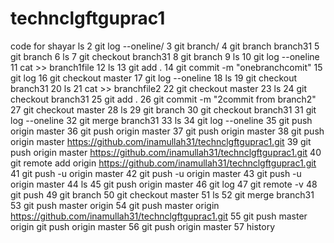 # technclgftguprac1
code for shayar
 ls
    2  git log --oneline/
    3  git branch/
    4  git branch branch31
    5  git branch
    6  ls
    7  git checkout branch31
    8  git branch
    9  ls
   10  git log --oneline
   11  cat >> branch1file
   12  ls
   13  git add .
   14  git commit -m "onebranchcomit"
   15  git log
   16  git checkout master
   17  git log --oneline
   18  ls
   19  git checkout branch31
   20  ls
   21  cat >> branchfile2
   22  git checkout master
   23  ls
   24  git checkout branch31
   25  git add .
   26  git commit -m "2commit from branch2"
   27  git checkout master
   28  ls
   29  git branch
   30  git checkout branch31
   31  git log --oneline
   32  git merge branch31
   33  ls
   34  git log --oneline
   35  git push origin master
   36  git push origin master
   37  git push origin master
   38  git push origin master https://github.com/inamullah31/technclgftguprac1.git
   39  git push origin master https://github.com/inamullah31/technclgftguprac1.git
   40  git remote add origin https://github.com/inamullah31/technclgftguprac1.git
   41  git push -u origin master
   42  git push -u origin master
   43  git push -u origin master
   44  ls
   45  git push origin master
   46  git log
   47  git remote -v
   48  git push
   49  git branch
   50  git checkout master
   51  ls
   52  git merge branch31
   53  git push master origin
   54  git push master origin https://github.com/inamullah31/technclgftguprac1.git
   55  git push master origin git push origin master
   56  git push origin master
   57  history

